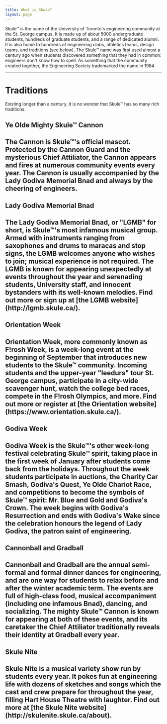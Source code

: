 ```yaml
---
title: What is Skule?
layout: page
---
```


<p>Skule™ is the name of the University of Toronto's engineering community at the St. George campus. It is made up of about 5000 undergraduate students, hundreds of graduate students, and a range of dedicated alumni. It is also home to hundreds of engineering clubs, athletics teams, design teams, and traditions (see below). The Skule™ name was first used almost a century ago when students discovered something that they had in common: engineers don't know how to spell. As something that the community created together, the Engineering Society trademarked the name in 1984.</p>
</div>
<hr>
<h1 class="title">Traditions</h1>
<p> Existing longer than a century, it is no wonder that Skule™ has so many rich traditions. </p>
</div>
</section>
<section class="hero is-dark">
    <div class="hero-body">
        <div class="container">
            <h1 class="title">Ye Olde Mighty Skule™ Cannon</h1>
            <h2 class="subtitle"> The Cannon is Skule™'s official mascot. Protected by the Cannon Guard and the mysterious Chief Attiliator, the Cannon appears and fires at numerous community events every year. The Cannon is usually accompanied by the Lady Godiva Memorial Bnad and always by the cheering of engineers. </h2>
        </div>
    </div>
</section>
<section class="hero is-warning">
    <div class="hero-body">
        <div class="container">
            <h1 class="title"> Lady Godiva Memorial Bnad </h1>
            <h2 class="subtitle"> The Lady Godiva Memorial Bnad, or "LGMB" for short, is Skule™'s most infamous musical group. Armed with instruments ranging from saxophones and drums to maracas and stop signs, the LGMB welcomes anyone who wishes to join; musical experience is not required. The LGMB is known for appearing unexpectedly at events throughout the year and serenading students, University staff, and innocent bystanders with its well-known melodies. Find out more or sign up at [the LGMB website](http://lgmb.skule.ca/). </h2>
        </div>
    </div>
</section>
<section class="hero is-purple">
    <div class="hero-body">
        <div class="container">
            <h1 class="title"> Orientation Week </h1>
            <h2 class="subtitle"> Orientation Week, more commonly known as F!rosh Week, is a week-long event at the beginning of September that introduces new students to the Skule™ community. Incoming students and the upper-year "leedurs" tour St. George campus, participate in a city-wide scavenger hunt, watch the college bed races, compete in the F!rosh Olympics, and more. Find out more or register at [the Orientation website](https://www.orientation.skule.ca/). </h2>
        </div>
    </div>
</section>
<section class="hero is-light">
    <div class="hero-body">
        <div class="container">
            <h1 class="title"> Godiva Week </h1>
            <h2 class="subtitle"> Godiva Week is the Skule™'s other week-long festival celebrating Skule™ spirit, taking place in the first week of January after students come back from the holidays. Throughout the week students participate in auctions, the Charity Car Smash, Godiva's Quest, Ye Olde Chariot Race, and competitions to become the symbols of Skule™ spirit: Mr. Blue and Gold and Godiva's Crown. The week begins with Godiva's Resurrection and ends with Godiva's Wake since the celebration honours the legend of Lady Godiva, the patron saint of engineering. </h2>
        </div>
    </div>
</section>
<section class="hero is-success">
    <div class="hero-body">
        <div class="container">
            <h1 class="title"> Cannonball and Gradball </h1>
            <h2 class="subtitle"> Cannonball and Gradball are the annual semi-formal and formal dinner dances for engineering, and are one way for students to relax before and after the winter academic term. The events are full of high-class food, musical accompaniment (including one infamous Bnad), dancing, and socializing. The mighty Skule™ Cannon is known for appearing at both of these events, and its caretaker the Chief Attiliator traditionally reveals their identity at Gradball every year. </h2>
        </div>
    </div>
</section>
<section class="hero is-info">
    <div class="hero-body">
        <div class="container">
            <h1 class="title"> Skule Nite </h1>
            <h2 class="subtitle"> Skule Nite is a musical variety show run by students every year. It pokes fun at engineering life with dozens of sketches and songs which the cast and crew prepare for throughout the year, filling Hart House Theatre with laughter. Find out more at [the Skule Nite website](http://skulenite.skule.ca/about). </h2>
        </div>
    </div>
</section>